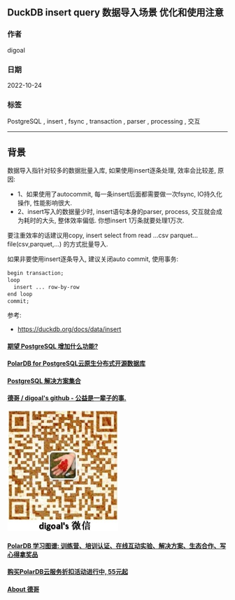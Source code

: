 ## DuckDB insert query 数据导入场景 优化和使用注意   
                
### 作者                
digoal                
                
### 日期                
2022-10-24                
                
### 标签                
PostgreSQL , insert , fsync , transaction , parser , processing , 交互      
                
----                
                
## 背景           
数据导入指针对较多的数据批量入库, 如果使用insert逐条处理, 效率会比较差, 原因:  
- 1、如果使用了autocommit, 每一条insert后面都需要做一次fsync, IO持久化操作, 性能影响很大.   
- 2、insert写入的数据量少时, insert语句本身的parser, process, 交互就会成为耗时的大头, 整体效率偏低. 你想insert 1万条就要处理1万次.  
  
要注重效率的话建议用copy, insert select from read ...csv parquet... file(csv,parquet,...)  的方式批量导入.   
  
如果非要使用insert逐条导入, 建议关闭auto commit, 使用事务:   
  
```  
begin transaction;  
loop  
  insert ... row-by-row    
end loop  
commit;  
```  
  
参考:  
- https://duckdb.org/docs/data/insert  
  
  
#### [期望 PostgreSQL 增加什么功能?](https://github.com/digoal/blog/issues/76 "269ac3d1c492e938c0191101c7238216")
  
  
#### [PolarDB for PostgreSQL云原生分布式开源数据库](https://github.com/ApsaraDB/PolarDB-for-PostgreSQL "57258f76c37864c6e6d23383d05714ea")
  
  
#### [PostgreSQL 解决方案集合](https://yq.aliyun.com/topic/118 "40cff096e9ed7122c512b35d8561d9c8")
  
  
#### [德哥 / digoal's github - 公益是一辈子的事.](https://github.com/digoal/blog/blob/master/README.md "22709685feb7cab07d30f30387f0a9ae")
  
  
![digoal's wechat](../pic/digoal_weixin.jpg "f7ad92eeba24523fd47a6e1a0e691b59")
  
  
#### [PolarDB 学习图谱: 训练营、培训认证、在线互动实验、解决方案、生态合作、写心得拿奖品](https://www.aliyun.com/database/openpolardb/activity "8642f60e04ed0c814bf9cb9677976bd4")
  
  
#### [购买PolarDB云服务折扣活动进行中, 55元起](https://www.aliyun.com/activity/new/polardb-yunparter?userCode=bsb3t4al "e0495c413bedacabb75ff1e880be465a")
  
  
#### [About 德哥](https://github.com/digoal/blog/blob/master/me/readme.md "a37735981e7704886ffd590565582dd0")
  
